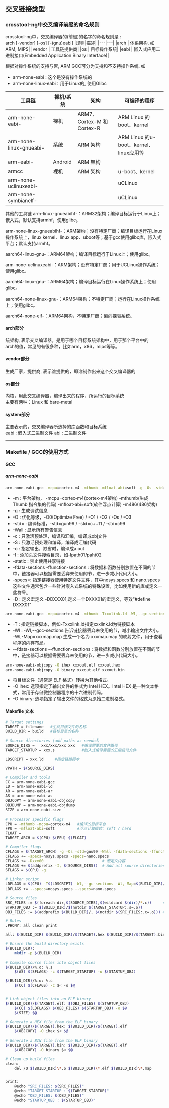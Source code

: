 
## 交叉链接类型

### crosstool-ng中交叉编译前缀的命名规则
crosstool-ng中，交叉编译器的(前缀)的名字的命名规则是 :  
arch [-vendor] [-os] [-(gnu)eabi]
|规则|描述|
|---|---|
|arch	| 体系架构, 如ARM, MIPS|
|vendor	| 工具链提供商|
|os	| 目标操作系统|
|eabi	| 嵌入式应用二进制接口(Embedded Application Binary Interface)|

根据对操作系统的支持与否, ARM GCC可分为支持和不支持操作系统, 如
- arm-none-eabi : 这个是没有操作系统的
- arm-none-linux-eabi：用于Linux的, 使用Glibc

|工具链|裸机/系统|架构|可编译的程序|
|---|---|---|---|
|arm-none-eabi-|裸机|ARM7、Cortex-M 和 Cortex-R|ARM Linux 的 boot、kernel|
|arm-none-linux-gnueabi-|系统|ARM 架构|ARM Linux 的u-boot、kernel、linux应用等|
|arm-eabi-|Android|ARM 架构||
|armcc|裸机|ARM 架构|u-boot、kernel|
|arm-none-uclinuxeabi-|||uCLinux|
|arm-none-symbianelf-|||uCLinux|

其他的工具链
arm-linux-gnueabihf-：ARM32架构；编译目标运行于Linux上；嵌入式，默认支持armhf，使用glibc。

arm-none-linux-gnueabihf-：ARM架构；没有特定厂商；编译目标运行在Linux操作系统上，linux kernel、linux app、uboot等；基于gcc使用glibc库，嵌入式平台；默认支持armhf。

aarch64-linux-gnu-：ARM64架构；编译目标运行于Linux上；使用glibc。

arm-none-uclinuxeabi-：ARM架构；没有特定厂商；用于UCLinux操作系统；使用glibc。

aarch64-linux-gnu-：ARM64架构；编译目标运行在Linux操作系统上；使用glibc。

aarch64-none-linux-gnu-：ARM64架构；不特定厂商；运行在Linux操作系统上；使用glibc。

aarch64-none-elf-：ARM64架构，不特定厂商；偏向裸驱系统。

#### arch部分

统架构, 表示交叉编译器，是用于哪个目标系统架构中，用于那个平台中的  
arch的值，常见的有很多种，比如arm，x86，mips等等。

#### vendor部分
生成厂家，提供商, 表示谁提供的，即谁制作出来这个交叉编译器的  

#### os部分
内核，用此交叉编译器，编译出来的程序，所运行的目标系统  
主要有两种：Linux 和 bare-metal

#### system部分
主要表示的，交叉编译器所选择的库函数和目标系统  
eabi : 嵌入式二进制文件
abi : 二进制文件

******

### Makefile / GCC的使用方式

#### GCC
##### arm-none-eabi
```bash
arm-none-eabi-gcc -mcpu=cortex-m4 -mthumb -mfloat-abi=soft -g -Os -std=gnu99 -Wall -fdata-sections -ffunction-sections -specs=nosys.specs -specs=nano.specs -DDXX01 -DDXX02 -Ipath01/path02 -c xxx.c -o xxx.o
```
- -m : 平台架构，
        -mcpu=cortex-m4(cortex-m4架构)
        -mthumb(生成 Thumb 指令集的代码)
        -mfloat-abi=soft(软件浮点计算)
        -m486(486架构)
- -g : 生成调试信息
- -O : 优化等级，-O0(Optimize Free) / -O1 / -O2 / -Os / -O3
- -std= : 编译标准，-std=gun99 / -std=c++11 / -std=c99
- -Wall : 显示所有警告信息
- -c : 只激活预处理，编译和汇编，编译成obj文件
- -S : 只激活预处理和编译，编译成汇编代码
- -o : 指定输出，缺省时，编译成a.out
- -I : 添加头文件搜索目录，如-Ipath01/paht02
- -static : 禁止使用共享链接
- -fdata-sections -ffunction-sections : 将数据和函数分别放置在不同的节中，链接器可以根据需要丢弃未使用的节，进一步减小代码大小。
- -specs=: 指定链接器使用特定文件文件，其中nosys.specs 和 nano.specs这些文件通常包含一些针对嵌入式系统的特殊设置，比如使用新的库或定义一些符号。
- -D : 定义宏定义 -DDXXX01,定义一个DXXX01的宏定义，等效"#define DXXX01"

```bash
arm-none-eabi-gcc -mcpu=cortex-m4 -mthumb -Txxxlink.ld -Wl,--gc-sections -Wl,-Map=xxxmap.map --specs=nosys.specs --specs=nano.specs xxx1.o xxx2.o xxx3.o -o xxxout.elf
```
- -T : 指定链接脚本，例如-Txxxlink.ld指定xxxlink.ld为链接脚本
- -Wl : -Wl,--gcc-sections:告诉链接器丢弃未使用的节，减小输出文件大小。
        -Wl,-Map=xxxmap.map 生成一个名为 xxxmap.map 的映射文件，用于查看程序的内存布局。
- --fdata-sections --ffunction-sections : 将数据和函数分别放置在不同的节中，链接器可以根据需要丢弃未使用的节，进一步减小代码大小。

```bash
arm-none-eabi-objcopy -O ihex xxxout.elf xxxout.hex
arm-none-eabi-objcopy -O binary xxxout.elf xxxout.bin
```
- 将目标文件（通常是 ELF 格式）转换为其他格式。
- -O ihex: 选项指定了输出文件的格式为 Intel HEX。Intel HEX 是一种文本格式，常用于存储微控制器程序的十六进制代码。
- -O binary: 选项指定了输出文件的格式为原始二进制格式。


#### Makefile 文本
```bash
# Target settings
TARGET = filename   #生成目标文件的名称
BUILD_DIR = build   #目标目录的名称

# Source directories (add paths as needed)
SOURCE_DIRS = 	xxx/xxx/xxx xxx   #编译需要的文件路径
TARGET_STARTUP = xxx.s            #嵌入式编译需要的汇编启动文件

LDSCRIPT = xxx.ld     #指定链接脚本

VPATH = $(SOURCE_DIRS)

# Compiler and tools
CC = arm-none-eabi-gcc
LD = arm-none-eabi-ld
AR = arm-none-eabi-ar
AS = arm-none-eabi-as
OBJCOPY = arm-none-eabi-objcopy
OBJDUMP = arm-none-eabi-objdump
SIZE = arm-none-eabi-size

# Processor specific flags
CPU = -mthumb -mcpu=cortex-m4   #编译的目标平台
FPU = -mfloat-abi=soft          #浮点计算模式: soft / hard
FLOAT = 
TARGET_ARCH = $(CPU) $(FPU) $(FLOAT)

# Compiler flags
CFLAGS = $(TARGET_ARCH) -g -Os -std=gnu99 -Wall -fdata-sections -ffunction-sections
CFLAGS += -specs=nosys.specs -specs=nano.specs
CFLAGS += -Dxxx00                          # 宏定义内容
CFLAGS += $(addprefix -I, $(SOURCE_DIRS))  # Add all source directories as include paths
SFLAGS = $(CPU) -g 

# Linker script
LDFLAGS = $(CPU) -T$(LDSCRIPT) -Wl,--gc-sections -Wl,-Map=$(BUILD_DIR)/$(TARGET).map
LDFLAGS += --specs=nosys.specs --specs=nano.specs

# Source files
SRC_FILES := $(foreach dir,$(SOURCE_DIRS),$(wildcard $(dir)/*.c))     # Gather all .c files from source directories
STARTUP_OBJ := $(BUILD_DIR)/$(notdir $(TARGET_STARTUP:.s=.o))
OBJ_FILES := $(addprefix $(BUILD_DIR)/, $(notdir $(SRC_FILES:.c=.o))) # Convert to object file list in build directory

# Rules
.PHONY: all clean print

all: $(BUILD_DIR) $(BUILD_DIR)/$(TARGET).hex $(BUILD_DIR)/$(TARGET).bin

# Ensure the build directory exists
$(BUILD_DIR):
	mkdir -p $(BUILD_DIR)

# Compile source files into object files
$(BUILD_DIR)/%.o: %.s
	$(AS) $(SFLAGS) -c $(TARGET_STARTUP) -o $(STARTUP_OBJ)

$(BUILD_DIR)/%.o: %.c
	$(CC) $(CFLAGS) -c $< -o $@


# Link object files into an ELF binary
$(BUILD_DIR)/$(TARGET).elf: $(OBJ_FILES) $(STARTUP_OBJ)
	$(CC) $(LDFLAGS) $(OBJ_FILES) $(STARTUP_OBJ) -o $@
	$(SIZE) $@

# Generate a HEX file from the ELF binary
$(BUILD_DIR)/$(TARGET).hex: $(BUILD_DIR)/$(TARGET).elf
	$(OBJCOPY) -O ihex $< $@

# Generate a BIN file from the ELF binary
$(BUILD_DIR)/$(TARGET).bin: $(BUILD_DIR)/$(TARGET).elf
	$(OBJCOPY) -O binary $< $@

# Clean up build files
clean:
	del /Q $(BUILD_DIR)\*.o $(BUILD_DIR)\*.elf $(BUILD_DIR)\*.map


print:
	@echo "SRC_FILES: $(SRC_FILES)"
	@echo "TARGET_STARTUP : $(TARGET_STARTUP)"
	@echo "OBJ_FILES: $(OBJ_FILES)"
	@echo "STARTUP_OBJ : $(STARTUP_OBJ)"
```



